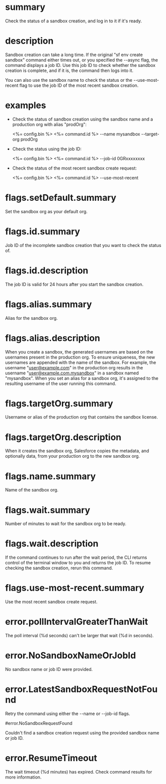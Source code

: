 # summary

Check the status of a sandbox creation, and log in to it if it's ready.

# description

Sandbox creation can take a long time. If the original "sf env create sandbox" command either times out, or you specified the --async flag, the command displays a job ID. Use this job ID to check whether the sandbox creation is complete, and if it is, the command then logs into it.

You can also use the sandbox name to check the status or the --use-most-recent flag to use the job ID of the most recent sandbox creation.

# examples

- Check the status of sandbox creation using the sandbox name and a production org with alias "prodOrg":

  <%= config.bin %> <%= command.id %> --name mysandbox --target-org prodOrg

- Check the status using the job ID:

  <%= config.bin %> <%= command.id %> --job-id 0GRxxxxxxxx

- Check the status of the most recent sandbox create request:

  <%= config.bin %> <%= command.id %> --use-most-recent

# flags.setDefault.summary

Set the sandbox org as your default org.

# flags.id.summary

Job ID of the incomplete sandbox creation that you want to check the status of.

# flags.id.description

The job ID is valid for 24 hours after you start the sandbox creation.

# flags.alias.summary

Alias for the sandbox org.

# flags.alias.description

When you create a sandbox, the generated usernames are based on the usernames present in the production org. To ensure uniqueness, the new usernames are appended with the name of the sandbox. For example, the username "user@example.com" in the production org results in the username "user@example.com.mysandbox" in a sandbox named "mysandbox". When you set an alias for a sandbox org, it's assigned to the resulting username of the user running this command.

# flags.targetOrg.summary

Username or alias of the production org that contains the sandbox license.

# flags.targetOrg.description

When it creates the sandbox org, Salesforce copies the metadata, and optionally data, from your production org to the new sandbox org.

# flags.name.summary

Name of the sandbox org.

# flags.wait.summary

Number of minutes to wait for the sandbox org to be ready.

# flags.wait.description

If the command continues to run after the wait period, the CLI returns control of the terminal window to you and returns the job ID. To resume checking the sandbox creation, rerun this command.

# flags.use-most-recent.summary

Use the most recent sandbox create request.

# error.pollIntervalGreaterThanWait

The poll interval (%d seconds) can't be larger that wait (%d in seconds).

# error.NoSandboxNameOrJobId

No sandbox name or job ID were provided.

# error.LatestSandboxRequestNotFound

Retry the command using either the --name or --job-id flags.

#error.NoSandboxRequestFound

Couldn't find a sandbox creation request using the provided sandbox name or job ID.

# error.ResumeTimeout

The wait timeout (%d minutes) has expired. Check command results for more information.
